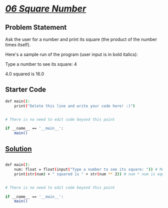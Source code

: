 # [*06 Square Number*](https://colab.research.google.com/drive/1Wo3bOTs8nE0FZdGeLweIakYy9cLenell?usp=sharing)

## Problem Statement

Ask the user for a number and print its square (the product of the number times itself).

Here's a sample run of the program (user input is in bold italics):

Type a number to see its square: 4 

4.0 squared is 16.0

## Starter Code

```bash
def main():
    print("Delete this line and write your code here! :)")


# There is no need to edit code beyond this point

if __name__ == '__main__':
    main()
```

## [Solution](https://colab.research.google.com/drive/1Wo3bOTs8nE0FZdGeLweIakYy9cLenell?authuser=4#scrollTo=cklomeR7-fHl&line=7&uniqifier=1)

```bash

def main():
    num: float = float(input("Type a number to see its square: ")) # Make sure to cast the input to a float so we can do math with it!
    print(str(num) + " squared is " + str(num ** 2)) # num * num is equivalent to num ** 2. The ** operator raises something to a power!


# There is no need to edit code beyond this point

if __name__ == '__main__':
    main()

```
